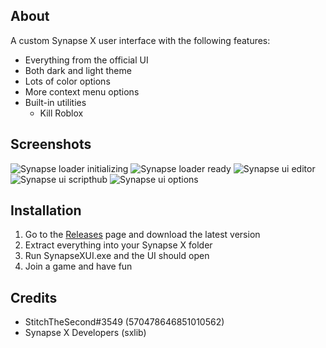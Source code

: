 ## About
A custom Synapse X user interface with the following features:
- Everything from the official UI
- Both dark and light theme
- Lots of color options
- More context menu options
- Built-in utilities
  - Kill Roblox

## Screenshots
![Synapse loader initializing](https://user-images.githubusercontent.com/42714453/136986287-ebf8cae4-d9e1-4e45-9fab-1e214d8b9847.png)
![Synapse loader ready](https://user-images.githubusercontent.com/42714453/136986330-5e986a96-07a1-46d4-bca4-e269a0b796c2.png)
![Synapse ui editor](https://user-images.githubusercontent.com/42714453/136988844-5b79f752-90cc-4cbb-bc30-a167201a3aa8.png)
![Synapse ui scripthub](https://user-images.githubusercontent.com/42714453/136988855-417d72a4-b4fe-41f6-b0b7-2f8dbd939962.png)
![Synapse ui options](https://user-images.githubusercontent.com/42714453/136988873-e3086fb0-e2a1-4d3e-a938-7409a9b26f66.png)

## Installation
1. Go to the [Releases](https://github.com/casperb123/SynapseXUI/releases) page and download the latest version
2. Extract everything into your Synapse X folder
3. Run SynapseXUI.exe and the UI should open
4. Join a game and have fun

## Credits
- StitchTheSecond#3549 (570478646851010562)
- Synapse X Developers (sxlib)
